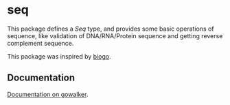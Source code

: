 seq
===

This package defines a *Seq* type, and provides some basic operations of sequence,
like validation of DNA/RNA/Protein sequence and getting reverse complement sequence.

This package was inspired by
[biogo](https://code.google.com/p/biogo/source/browse/#git%2Falphabet).

Documentation
-------------
[Documentation on gowalker](https://godoc.org/github.com/shenwei356/bio/seq).
